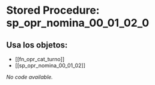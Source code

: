 # Stored Procedure: sp_opr_nomina_00_01_02_0

## Usa los objetos:
- [[fn_opr_cat_turno]]
- [[sp_opr_nomina_00_01_02]]

*No code available.*
